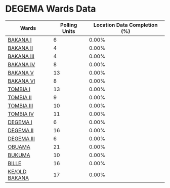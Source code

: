 
# DEGEMA Wards Data

| Wards | Polling Units | Location Data Completion (%) |
| ---- | ----- | ------- |
| [BAKANA  I](./wards/18683-bakana-i) | 6 | 0.00% |
| [BAKANA  II](./wards/18684-bakana-ii) | 4 | 0.00% |
| [BAKANA  III](./wards/18685-bakana-iii) | 4 | 0.00% |
| [BAKANA  IV](./wards/18686-bakana-iv) | 8 | 0.00% |
| [BAKANA V](./wards/18687-bakana-v) | 13 | 0.00% |
| [BAKANA   VI](./wards/18688-bakana-vi) | 8 | 0.00% |
| [TOMBIA  I](./wards/18689-tombia-i) | 13 | 0.00% |
| [TOMBIA  II](./wards/18690-tombia-ii) | 9 | 0.00% |
| [TOMBIA  III](./wards/18691-tombia-iii) | 10 | 0.00% |
| [TOMBIA IV](./wards/18692-tombia-iv) | 11 | 0.00% |
| [DEGEMA  I](./wards/18693-degema-i) | 6 | 0.00% |
| [DEGEMA  II](./wards/18694-degema-ii) | 16 | 0.00% |
| [DEGEMA  III](./wards/18695-degema-iii) | 6 | 0.00% |
| [OBUAMA](./wards/18696-obuama) | 21 | 0.00% |
| [BUKUMA](./wards/18697-bukuma) | 10 | 0.00% |
| [BILLE](./wards/18698-bille) | 16 | 0.00% |
| [KE/OLD BAKANA](./wards/18699-ke/old-bakana) | 17 | 0.00% |




